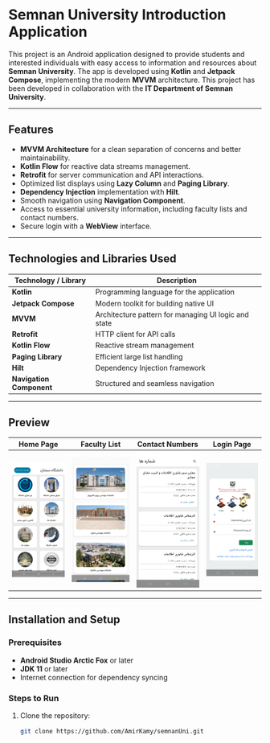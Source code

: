 # Semnan University Introduction Application

This project is an Android application designed to provide students and interested individuals with easy access to information and resources about **Semnan University**. The app is developed using **Kotlin** and **Jetpack Compose**, implementing the modern **MVVM** architecture. This project has been developed in collaboration with the **IT Department of Semnan University**.

---

## Features
- **MVVM Architecture** for a clean separation of concerns and better maintainability.
- **Kotlin Flow** for reactive data streams management.
- **Retrofit** for server communication and API interactions.
- Optimized list displays using **Lazy Column** and **Paging Library**.
- **Dependency Injection** implementation with **Hilt**.
- Smooth navigation using **Navigation Component**.
- Access to essential university information, including faculty lists and contact numbers.
- Secure login with a **WebView** interface.

---

## Technologies and Libraries Used
| Technology / Library    | Description                                                  |
|--------------------------|--------------------------------------------------------------|
| **Kotlin**              | Programming language for the application                     |
| **Jetpack Compose**     | Modern toolkit for building native UI                        |
| **MVVM**                | Architecture pattern for managing UI logic and state         |
| **Retrofit**            | HTTP client for API calls                                    |
| **Kotlin Flow**         | Reactive stream management                                   |
| **Paging Library**      | Efficient large list handling                                |
| **Hilt**                | Dependency Injection framework                               |
| **Navigation Component**| Structured and seamless navigation                          |

---

## Preview
| Home Page | Faculty List | Contact Numbers | Login Page |
|-----------|--------------|-----------------|------------|
| ![Home Page](assets/main_picture.jpg) | ![Faculty List](assets/faculties.jpg) | ![Contact Numbers](assets/phone_numbers.jpg) | ![Login Page](assets/login.jpg) |

---

## Installation and Setup

### Prerequisites
- **Android Studio Arctic Fox** or later
- **JDK 11** or later
- Internet connection for dependency syncing

### Steps to Run
1. Clone the repository:
   ```bash
   git clone https://github.com/AmirKamy/semnanUni.git

